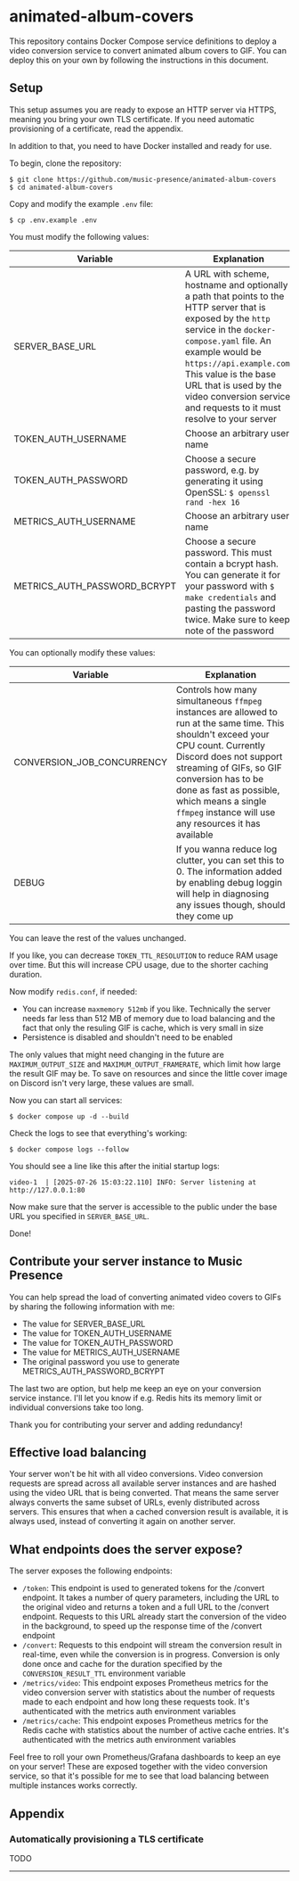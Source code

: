 # animated-album-covers

This repository contains Docker Compose service definitions
to deploy a video conversion service to convert animated album covers to GIF.
You can deploy this on your own by following the instructions in this document.

## Setup

This setup assumes you are ready to expose an HTTP server via HTTPS,
meaning you bring your own TLS certificate.
If you need automatic provisioning of a certificate,
read the appendix.

In addition to that, you need to have Docker installed and ready for use.

To begin, clone the repository:

```
$ git clone https://github.com/music-presence/animated-album-covers
$ cd animated-album-covers
```

Copy and modify the example `.env` file:

```
$ cp .env.example .env
```

You must modify the following values:

|Variable|Explanation|
|-|-|
|SERVER_BASE_URL|A URL with scheme, hostname and optionally a path that points to the HTTP  server that is exposed by the `http` service in the `docker-compose.yaml` file. An example would be `https://api.example.com`. This value is the base URL that is used by the video conversion service and requests to it must resolve to your server|
|TOKEN_AUTH_USERNAME|Choose an arbitrary user name|
|TOKEN_AUTH_PASSWORD|Choose a secure password, e.g. by generating it using OpenSSL: `$ openssl rand -hex 16`|
|METRICS_AUTH_USERNAME|Choose an arbitrary user name|
|METRICS_AUTH_PASSWORD_BCRYPT|Choose a secure password. This must contain a bcrypt hash. You can generate it for your password with `$ make credentials` and pasting the password twice. Make sure to keep note of the password|

You can optionally modify these values:

|Variable|Explanation|
|-|-|
|CONVERSION_JOB_CONCURRENCY|Controls how many simultaneous `ffmpeg` instances are allowed to run at the same time. This shouldn't exceed your CPU count. Currently Discord does not support streaming of GIFs, so GIF conversion has to be done as fast as possible, which means a single `ffmpeg` instance will use any resources it has available|
|DEBUG|If you wanna reduce log clutter, you can set this to 0. The information added by enabling debug loggin will help in diagnosing any issues though, should they come up|

You can leave the rest of the values unchanged.

If you like, you can decrease `TOKEN_TTL_RESOLUTION` to reduce RAM usage over time.
But this will increase CPU usage, due to the shorter caching duration.

Now modify `redis.conf`, if needed:

- You can increase `maxmemory 512mb` if you like. Technically the server needs far less than 512 MB of memory due to load balancing and the fact that only the resuling GIF is cache, which is very small in size
- Persistence is disabled and shouldn't need to be enabled

The only values that might need changing in the future are `MAXIMUM_OUTPUT_SIZE` and `MAXIMUM_OUTPUT_FRAMERATE`, which limit how large the result GIF may be. To save on resources and since the little cover image on Discord isn't very large, these values are small.

Now you can start all services:

```
$ docker compose up -d --build
```

Check the logs to see that everything's working:

```
$ docker compose logs --follow
```

You should see a line like this after the initial startup logs:

```
video-1  | [2025-07-26 15:03:22.110] INFO: Server listening at http://127.0.0.1:80
```

Now make sure that the server is accessible to the public
under the base URL you specified in `SERVER_BASE_URL`.

Done!

## Contribute your server instance to Music Presence

You can help spread the load of converting animated video covers to GIFs
by sharing the following information with me:

- The value for SERVER_BASE_URL
- The value for TOKEN_AUTH_USERNAME
- The value for TOKEN_AUTH_PASSWORD
- The value for METRICS_AUTH_USERNAME
- The original password you use to generate METRICS_AUTH_PASSWORD_BCRYPT

The last two are option, but help me keep an eye on your conversion service instance.
I'll let you know if e.g. Redis hits its memory limit
or individual conversions take too long.

Thank you for contributing your server and adding redundancy!

## Effective load balancing

Your server won't be hit with all video conversions.
Video conversion requests are spread across all available server instances
and are hashed using the video URL that is being converted.
That means the same server always converts the same subset of URLs,
evenly distributed across servers.
This ensures that when a cached conversion result is available,
it is always used, instead of converting it again on another server.

## What endpoints does the server expose?

The server exposes the following endpoints:

- `/token`: This endpoint is used to generated tokens for the /convert endpoint. It takes a number of query parameters, including the URL to the original video and returns a token and a full URL to the /convert endpoint. Requests to this URL already start the conversion of the video in the background, to speed up the response time of the /convert endpoint
- `/convert`: Requests to this endpoint will stream the conversion result in real-time, even while the conversion is in progress. Conversion is only done once and cache for the duration specified by the `CONVERSION_RESULT_TTL` environment variable
- `/metrics/video`: This endpoint exposes Prometheus metrics for the video conversion server with statistics about the number of requests made to each endpoint and how long these requests took. It's authenticated with the metrics auth environment variables
- `/metrics/cache`: This endpoint exposes Prometheus metrics for the Redis cache with statistics about the number of active cache entries. It's authenticated with the metrics auth environment variables

Feel free to roll your own Prometheus/Grafana dashboards to keep an eye on your server! These are exposed together with the video conversion service, so that it's possible for me to see that load balancing between multiple instances works correctly.

## Appendix

### Automatically provisioning a TLS certificate

TODO

---
